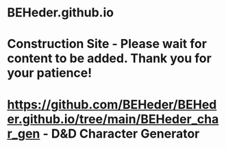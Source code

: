 # BEHeder.github.io
# Construction Site - Please wait for content to be added. Thank you for your patience!
# https://github.com/BEHeder/BEHeder.github.io/tree/main/BEHeder_char_gen - D&D Character Generator
